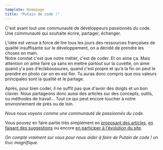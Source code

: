 ```yaml
---
template: Homepage
title: "Putain de code !"
---
```


C'est avant tout une communauté de développeurs passionnés du code. Une communauté qui souhaite écrire, partager, échanger.

L'idée est venue à force de lire tous les jours des ressources françaises de qualité
insuffisante sur le développement, on a décidé de prendre les choses en main.  
Notre constat c'est que notre métier, c'est de coder.
Et on aime ça.
Mais attention on aime faire ça sans en mettre partout sur la cuvette,
on aime quand y'a pas d'éclaboussures, quand c'est propre et qu'à la fin
on peut le prendre en photo car on en est fier.
Tu auras donc compris que nos valeurs principales sont la qualité et le partage.

Après, pour bien coder, il ne suffit pas que d'avoir des doigts et un bon clavier.
Nous partageons donc aussi des articles sur des concepts, outils, ou méthodes de travail... 
Tout ce qui peut encore toucher à notre environnement de près ou de loin.

_Nous nous voyons comme une communauté de passionnés du code._

Vous pouvez en faire partie très simplement en 
[proposant des articles](https://github.com/putaindecode/putaindecode.fr/issues/new?title=Proposition%20de%20post:%20&body=),
[en faisant des suggestions](https://github.com/putaindecode/putaindecode.fr/issues/new?title=Suggestion%20d%27am%C3%A9lioration:%20&body=)
ou encore [en participer à l'évolution du site](https://github.com/putaindecode/putaindecode.fr/issues).

*On compte vraiment sur vous pour nous aider à faire de _Putain de code !_ un truc magnifique.*
